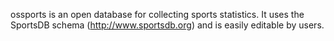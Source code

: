 ossports is an open database for collecting sports statistics. It uses
the SportsDB schema (http://www.sportsdb.org) and is easily editable
by users.
